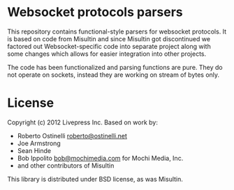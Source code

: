 Websocket protocols parsers
===========================

This repository contains functional-style parsers for websocket
protocols. It is based on code from Misultin and since Misultin got
discontinued we factored out Websocket-specific code into separate
project along with some changes which allows for easier integration
into other projects.

The code has been functionalized and parsing functions are pure. They
do not operate on sockets, instead they are working on stream of bytes
only.

License
=======

Copyright (c) 2012 Livepress Inc. Based on work by:

* Roberto Ostinelli <roberto@ostinelli.net>
* Joe Armstrong
* Sean Hinde
* Bob Ippolito <bob@mochimedia.com> for Mochi Media, Inc.
* and other contributors of Misultin

This library is distributed under BSD license, as was Misultin.


